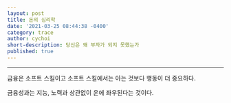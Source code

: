 ```yaml
---
layout: post
title: 돈의 심리학
date: '2021-03-25 08:44:38 -0400'
category: trace
author: cychoi
short-description: 당신은 왜 부자가 되지 못했는가
published: true
---
```


-----

금융은 소프트 스킬이고 소프트 스킬에서는 아는 것보다 행동이 더 중요하다. 

금융성과는 지능, 노력과 상관없이 운에 좌우된다는 것이다. 
